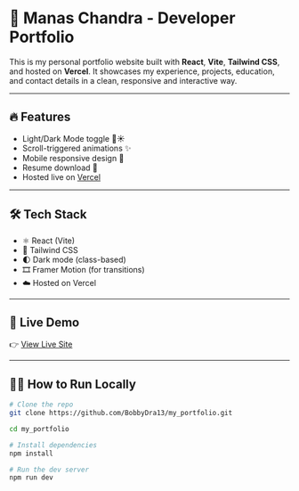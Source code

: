 # 💼 Manas Chandra - Developer Portfolio

This is my personal portfolio website built with **React**, **Vite**, **Tailwind CSS**, and hosted on **Vercel**. It showcases my experience, projects, education, and contact details in a clean, responsive and interactive way.

---

## 🔥 Features

- Light/Dark Mode toggle 🌙☀️
- Scroll-triggered animations ✨
- Mobile responsive design 📱
- Resume download 📄
- Hosted live on [Vercel](https://vercel.com)

---

## 🛠 Tech Stack

- ⚛️ React (Vite)
- 💨 Tailwind CSS
- 🌓 Dark mode (class-based)
- 🎞️ Framer Motion (for transitions)
- ☁️ Hosted on Vercel

---

## 🚀 Live Demo

👉 [View Live Site](https://my-portfolio-git-main-bobbydra13s-projects.vercel.app/)

---

## 🧑‍💻 How to Run Locally

```bash
# Clone the repo
git clone https://github.com/BobbyDra13/my_portfolio.git

cd my_portfolio

# Install dependencies
npm install

# Run the dev server
npm run dev
```
